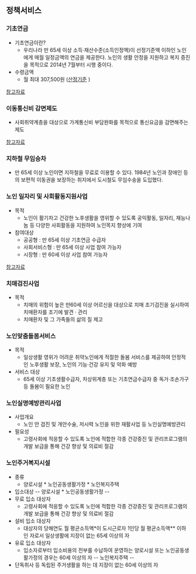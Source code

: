 ## 정책서비스

### 기초연금  
* 기초연금이란?  
  * 우리나라 만 65세 이상 소득·재산수준(소득인정액)이 선정기준액 이하인 노인에게 매월 일정금액의 연금을 제공한다. 노인의 생활 안정을 지원하고 복지 증진을 목적으로 2014년 7월부터 시행 중이다.  
* 수령금액
  * 월 최대 307,500원 ([산정기준](http://basicpension.mohw.go.kr/Nfront_info/basic_pension_3.jsp) )

[참고자료](https://www.korea.kr/special/policyCurationView.do?newsId=148866128)

### 이동통신비 감면제도
* 사회취약계층을 대상으로 가계통신비 부담완화를 목적으로 통신요금을 감면해주는 제도

[참고자료](https://www.korea.kr/news/visualNewsView.do?newsId=148893578)

### 지하철 무임승차
* 만 65세 이상 노인이면 지하철을 무료로 이용할 수 있다. 1984년 노인과 장애인 등의 보편적 이동권을 보장하는 취지에서 도시철도 무임수송을 도입했다.

### 노인 일자리 및 사회활동지원사업
* 목적
  * 노인이 활기차고 건강한 노후생활을 영위할 수 있도록 공익활동, 일자리, 재능나눔 등 다양한 사회활동을 지원하여 노인목지 향상에 기여
* 참여대상
  * 공공형 : 만 65세 이상 기초연금 수급자
  * 사회서비스형 : 만 65세 이상 사업 참여 가능자
  * 시장형 : 만 60세 이상 사업 참여 가능자

[참고자료](https://www.korea.kr/news/visualNewsView.do?newsId=148880149)


### 치매검진사업
 * 목적
   * 치매의 위험이 높은 만60세 이상 어르신을 대상으로 치매 조기검진을 실시하여 치매환자를 조기에 발견 · 관리
   * 치매환자 및 그 가족들의 삶의 질 제고

### 노인맞춤돌봄서비스
 * 목적
   * 일상생활 영위가 어려운 취약노인에게 적절한 돌봄 서비스를 제공하여 안정적인 노후생활 보장, 노인의 기능·건강 유지 및 악화 예방
 * 서비스 대상
   * 65세 이상 기초생활수급자, 차상위계층 또는 기초연금수급자 중 독거·조손가구 등 돌봄이 필요한 노인

### 노인실명예방관리사업
 * 사업개요
   * 노인 안 검진 및 개안수술, 저시력 노인을 위한 재활사업 등 노인실명예방관리
 * 필요성
   * 고령사회에 적응할 수 있도록 노인에 적합한 각종 건강증진 및 관리프로그램의 개발 보급을 통해 건강 향상 및 의료비 절감

### 노인주거복지시설
 * 종류
   * 양로시설   * 노인공동생활가정   * 노인복지주택
 * 입소대상
 -- 양로시설 * 노인공동생활가정 --
  * 무료 입소 대상자
    * 고령사회에 적응할 수 있도록 노인에 적합한 각종 건강증진 및 관리프로그램의 개발 보급을 통해 건강 향상 및 의료비 절감
  * 설비 입소 대상자
    * 대상자의 당해연도 월 평균소득액*이 도시근로자 1인당 월 평균소득액** 이하인 자로서 일상생활에 지장이 없는 65세 이상의 자
  * 유료 입소 대상자
    * 입소자로부터 입소비용의 전부를 수납하여 운영하는 양로시설 또는 노인공동생활가정의 경우는 60세 이상의 자
 -- 노인복지주택 --
   * 단독취사 등 독립된 주거생활을 하는 데 지장이 없는 60세 이상의 자 

